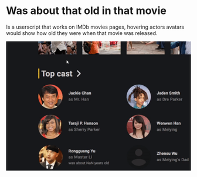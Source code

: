 # Was about that old in that movie
Is a userscript that works on IMDb movies pages, hovering actors avatars would show how old they were when that movie was released.

<img src="https://raw.githubusercontent.com/FlowerForWar/was-about-that-old-in-that-movie/main/example.gif"/>
